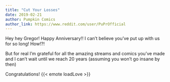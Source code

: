 ```yaml
---
title: "Cut Your Losses"
date: 2019-02-21
author: Pumpkin Comics
author_link: https://www.reddit.com/user/PuPrOfficial
---
```


Hey hey Gregor! Happy Anniversary!! I can’t believe you’ve put up with us for so long! How!?!

But for real I’m grateful for all the amazing streams and comics you’ve made and I can’t wait until we reach 20 years (assuming you won’t go insane by then)

Congratulations! {{< emote loadLove >}}
